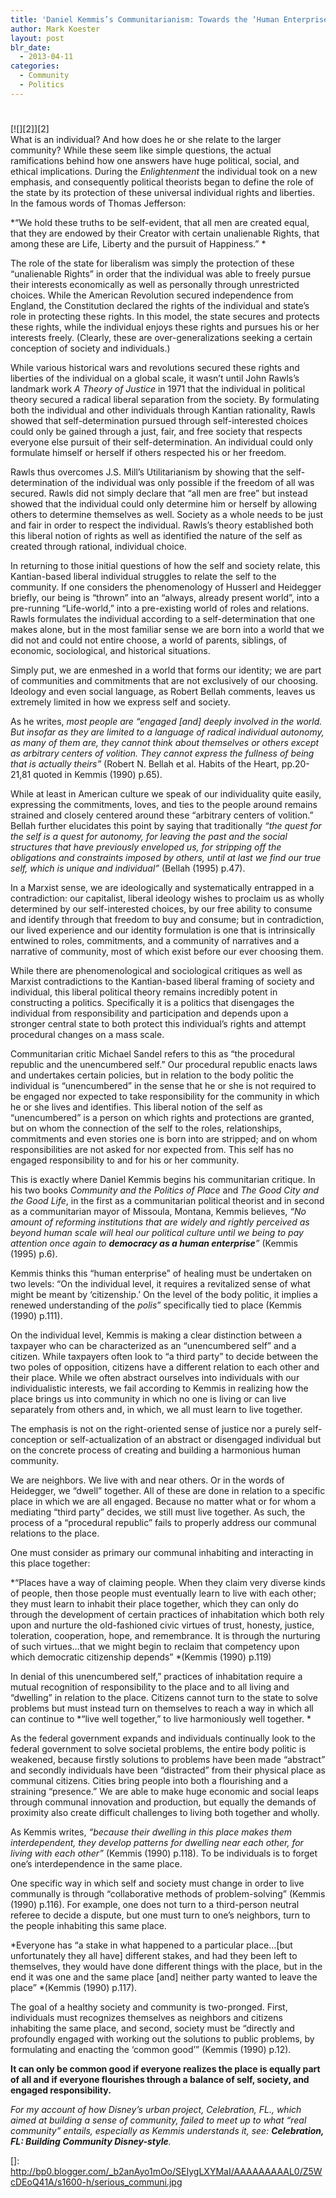 ```yaml
---
title: 'Daniel Kemmis’s Communitarianism: Towards the ‘Human Enterprise’ of Community and Community Building'
author: Mark Koester
layout: post
blr_date:
  - 2013-04-11
categories:
  - Community
  - Politics
---
```

# 

[![][2]][2]  
What is an individual? And how does he or she relate to the larger community? While these seem like simple questions, the actual ramifications behind how one answers have huge political, social, and ethical implications. During the *Enlightenment* the individual took on a new emphasis, and consequently political theorists began to define the role of the state by its protection of these universal individual rights and liberties.  
In the famous words of Thomas Jefferson: 

*“We hold these truths to be self-evident, that all men are created equal, that they are endowed by their Creator with certain unalienable Rights, that among these are Life, Liberty and the pursuit of Happiness.” *

The role of the state for liberalism was simply the protection of these “unalienable Rights” in order that the individual was able to freely pursue their interests economically as well as personally through unrestricted choices. While the American Revolution secured independence from England, the Constitution declared the rights of the individual and state’s role in protecting these rights. In this model, the state secures and protects these rights, while the individual enjoys these rights and pursues his or her interests freely. (Clearly, these are over-generalizations seeking a certain conception of society and individuals.)

While various historical wars and revolutions secured these rights and liberties of the individual on a global scale, it wasn’t until John Rawls’s landmark work *A Theory of Justice* in 1971 that the individual in political theory secured a radical liberal separation from the society. By formulating both the individual and other individuals through Kantian rationality, Rawls showed that self-determination pursued through self-interested choices could only be gained through a just, fair, and free society that respects everyone else pursuit of their self-determination. An individual could only formulate himself or herself if others respected his or her freedom. 

Rawls thus overcomes J.S. Mill’s Utilitarianism by showing that the self-determination of the individual was only possible if the freedom of all was secured. Rawls did not simply declare that “all men are free” but instead showed that the individual could only determine him or herself by allowing others to determine themselves as well. Society as a whole needs to be just and fair in order to respect the individual. Rawls’s theory established both this liberal notion of rights as well as identified the nature of the self as created through rational, individual choice. 

In returning to those initial questions of how the self and society relate, this Kantian-based liberal individual struggles to relate the self to the community. If one considers the phenomenology of Husserl and Heidegger briefly, our being is “thrown” into an “always, already present world”, into a pre-running “Life-world,” into a pre-existing world of roles and relations. Rawls formulates the individual according to a self-determination that one makes alone, but in the most familiar sense we are born into a world that we did not and could not entire choose, a world of parents, siblings, of economic, sociological, and historical situations. 

Simply put, we are enmeshed in a world that forms our identity; we are part of communities and commitments that are not exclusively of our choosing. Ideology and even social language, as Robert Bellah comments, leaves us extremely limited in how we express self and society. 

As he writes, *most people are “engaged [and] deeply involved in the world. But insofar as they are limited to a language of radical individual autonomy, as many of them are, they cannot think about themselves or others except as arbitrary centers of volition. They cannot express the fullness of being that is actually theirs”* (Robert N. Bellah et al. Habits of the Heart, pp.20-21,81 quoted in Kemmis (1990) p.65). 

While at least in American culture we speak of our individuality quite easily, expressing the commitments, loves, and ties to the people around remains strained and closely centered around these “arbitrary centers of volition.” Bellah further elucidates this point by saying that traditionally *“the quest for the self is a quest for autonomy, for leaving the past and the social structures that have previously enveloped us, for stripping off the obligations and constraints imposed by others, until at last we find our true self, which is unique and individual”* (Bellah (1995) p.47). 

In a Marxist sense, we are ideologically and systematically entrapped in a contradiction: our capitalist, liberal ideology wishes to proclaim us as wholly determined by our self-interested choices, by our free ability to consume and identify through that freedom to buy and consume; but in contradiction, our lived experience and our identity formulation is one that is intrinsically entwined to roles, commitments, and a community of narratives and a narrative of community, most of which exist before our ever choosing them. 

While there are phenomenological and sociological critiques as well as Marxist contradictions to the Kantian-based liberal framing of society and individual, this liberal political theory remains incredibly potent in constructing a politics. Specifically it is a politics that disengages the individual from responsibility and participation and depends upon a stronger central state to both protect this individual’s rights and attempt procedural changes on a mass scale. 

Communitarian critic Michael Sandel refers to this as “the procedural republic and the unencumbered self.” Our procedural republic enacts laws and undertakes certain policies, but in relation to the body politic the individual is “unencumbered” in the sense that he or she is not required to be engaged nor expected to take responsibility for the community in which he or she lives and identifies. This liberal notion of the self as “unencumbered” is a person on which rights and protections are granted, but on whom the connection of the self to the roles, relationships, commitments and even stories one is born into are stripped; and on whom responsibilities are not asked for nor expected from. This self has no engaged responsibility to and for his or her community. 

This is exactly where Daniel Kemmis begins his communitarian critique. In his two books *Community and the Politics of Place* and *The Good City and the Good Life*, in the first as a communitarian political theorist and in second as a communitarian mayor of Missoula, Montana, Kemmis believes, *“No amount of reforming institutions that are widely and rightly perceived as beyond human scale will heal our political culture until we being to pay attention once again to **democracy as a human enterprise**”* (Kemmis (1995) p.6). 

Kemmis thinks this “human enterprise” of healing must be undertaken on two levels: “On the individual level, it requires a revitalized sense of what might be meant by ‘citizenship.’ On the level of the body politic, it implies a renewed understanding of the *polis*” specifically tied to place (Kemmis (1990) p.111).

On the individual level, Kemmis is making a clear distinction between a taxpayer who can be characterized as an “unencumbered self” and a citizen. While taxpayers often look to “a third party” to decide between the two poles of opposition, citizens have a different relation to each other and their place. While we often abstract ourselves into individuals with our individualistic interests, we fail according to Kemmis in realizing how the place brings us into community in which no one is living or can live separately from others and, in which, we all must learn to live together. 

The emphasis is not on the right-oriented sense of justice nor a purely self-conception or self-actualization of an abstract or disengaged individual but on the concrete process of creating and building a harmonious human community.

We are neighbors. We live with and near others. Or in the words of Heidegger, we “dwell” together. All of these are done in relation to a specific place in which we are all engaged. Because no matter what or for whom a mediating “third party” decides, we still must live together. As such, the process of a “procedural republic” fails to properly address our communal relations to the place. 

One must consider as primary our communal inhabiting and interacting in this place together: 

*“Places have a way of claiming people. When they claim very diverse kinds of people, then those people must eventually learn to live with each other; they must learn to inhabit their place together, which they can only do through the development of certain practices of inhabitation which both rely upon and nurture the old-fashioned civic virtues of trust, honesty, justice, toleration, cooperation, hope, and remembrance. It is through the nurturing of such virtues…that we might begin to reclaim that competency upon which democratic citizenship depends” *(Kemmis (1990) p.119)

In denial of this unencumbered self,” practices of inhabitation require a mutual recognition of responsibility to the place and to all living and “dwelling” in relation to the place. Citizens cannot turn to the state to solve problems but must instead turn on themselves to reach a way in which all can continue to *“live well together,” to live harmoniously well together. *

As the federal government expands and individuals continually look to the federal government to solve societal problems, the entire body politic is weakened, because firstly solutions to problems have been made “abstract” and secondly individuals have been “distracted” from their physical place as communal citizens. Cities bring people into both a flourishing and a straining “presence.” We are able to make huge economic and social leaps through communal innovation and production, but equally the demands of proximity also create difficult challenges to living both together and wholly. 

As Kemmis writes, *“because their dwelling in this place makes them interdependent, they develop patterns for dwelling near each other, for living with each other”* (Kemmis (1990) p.118). To be individuals is to forget one’s interdependence in the same place.

One specific way in which self and society must change in order to live communally is through “collaborative methods of problem-solving” (Kemmis (1990) p.116). For example, one does not turn to a third-person neutral referee to decide a dispute, but one must turn to one’s neighbors, turn to the people inhabiting this same place. 

*Everyone has “a stake in what happened to a particular place…[but unfortunately they all have] different stakes, and had they been left to themselves, they would have done different things with the place, but in the end it was one and the same place [and] neither party wanted to leave the place” *(Kemmis (1990) p.117). 

The goal of a healthy society and community is two-pronged. First, individuals must recognizes themselves as neighbors and citizens inhabiting the same place, and second, society must be “directly and profoundly engaged with working out the solutions to public problems, by formulating and enacting the ‘common good’” (Kemmis (1990) p.12). 

**It can only be common good if everyone realizes the place is equally part of all and if everyone flourishes through a balance of self, society, and engaged responsibility.**

  


  


  


*For my account of how Disney’s urban project, Celebration, FL., which aimed at building a sense of community, failed to meet up to what “real community” entails, especially as Kemmis understands it, see: ***Celebration, FL: Building Community Disney-style**.**

 []: http://bp0.blogger.com/_b2anAyo1mOo/SEIygLXYMaI/AAAAAAAAAL0/Z5WcDEoQ41A/s1600-h/serious_communi.jpg